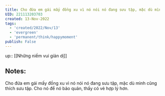 ```yaml
---
title: Cho đứa em gái mấy đồng xu vì nó nói nó đang sưu tập, mặc dù mình cũng thích sưu tập
UID: 221113203703
created: 13-Nov-2022
tags:
  - 'created/2022/Nov/13'
  - 'evergreen'
  - 'permanent/think/happymoment'
publish: False
---
```

up:: [[Những niềm vui giản dị]]
## Notes:
Cho đứa em gái mấy đồng xu vì nó nói nó đang sưu tập, mặc dù mình cũng thích sưu tập. Cho nó để nó bảo quản, thấy có vẻ hợp lý hơn.